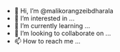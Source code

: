 - 👋 Hi, I’m @malikorangzeibdharala
- 👀 I’m interested in ...
- 🌱 I’m currently learning ...
- 💞️ I’m looking to collaborate on ...
- 📫 How to reach me ...

<!---
malikorangzeibdharala/malikorangzeibdharala is a ✨ special ✨ repository because its `README.md` (this file) appears on your GitHub profile.
You can click the Preview link to take a look at your changes.
--->
